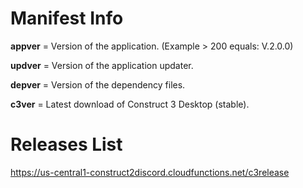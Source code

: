 # Manifest Info
**appver** = Version of the application. (Example > 200 equals: V.2.0.0)

**updver** = Version of the application updater.

**depver** = Version of the dependency files.

**c3ver** = Latest download of Construct 3 Desktop (stable).

# Releases List
https://us-central1-construct2discord.cloudfunctions.net/c3release
